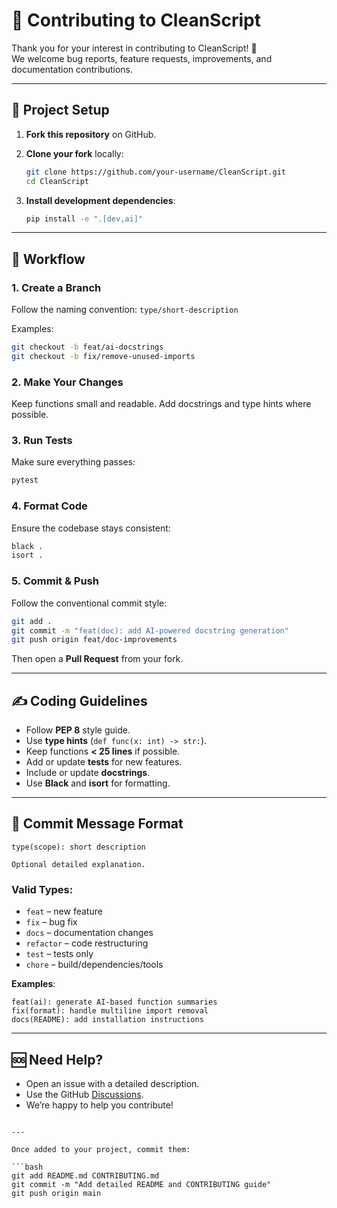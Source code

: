 
# 👥 Contributing to CleanScript

Thank you for your interest in contributing to CleanScript! 🎉  
We welcome bug reports, feature requests, improvements, and documentation contributions.

---

## 🧰 Project Setup

1. **Fork this repository** on GitHub.
2. **Clone your fork** locally:
   ```bash
   git clone https://github.com/your-username/CleanScript.git
   cd CleanScript

3. **Install development dependencies**:

   ```bash
   pip install -e ".[dev,ai]"
   ```

---

## 🚧 Workflow

### 1. Create a Branch

Follow the naming convention: `type/short-description`

Examples:

```bash
git checkout -b feat/ai-docstrings
git checkout -b fix/remove-unused-imports
```

### 2. Make Your Changes

Keep functions small and readable. Add docstrings and type hints where possible.

### 3. Run Tests

Make sure everything passes:

```bash
pytest
```

### 4. Format Code

Ensure the codebase stays consistent:

```bash
black .
isort .
```

### 5. Commit & Push

Follow the conventional commit style:

```bash
git add .
git commit -m "feat(doc): add AI-powered docstring generation"
git push origin feat/doc-improvements
```

Then open a **Pull Request** from your fork.

---

## ✍️ Coding Guidelines

* Follow **PEP 8** style guide.
* Use **type hints** (`def func(x: int) -> str:`).
* Keep functions **< 25 lines** if possible.
* Add or update **tests** for new features.
* Include or update **docstrings**.
* Use **Black** and **isort** for formatting.

---

## 🔖 Commit Message Format

```
type(scope): short description

Optional detailed explanation.
```

### Valid Types:

* `feat` – new feature
* `fix` – bug fix
* `docs` – documentation changes
* `refactor` – code restructuring
* `test` – tests only
* `chore` – build/dependencies/tools

**Examples**:

```
feat(ai): generate AI-based function summaries
fix(format): handle multiline import removal
docs(README): add installation instructions
```

---

## 🆘 Need Help?

* Open an issue with a detailed description.
* Use the GitHub [Discussions](https://github.com/your-username/CleanScript/discussions).
* We’re happy to help you contribute!

````

---

Once added to your project, commit them:

```bash
git add README.md CONTRIBUTING.md
git commit -m "Add detailed README and CONTRIBUTING guide"
git push origin main
````
